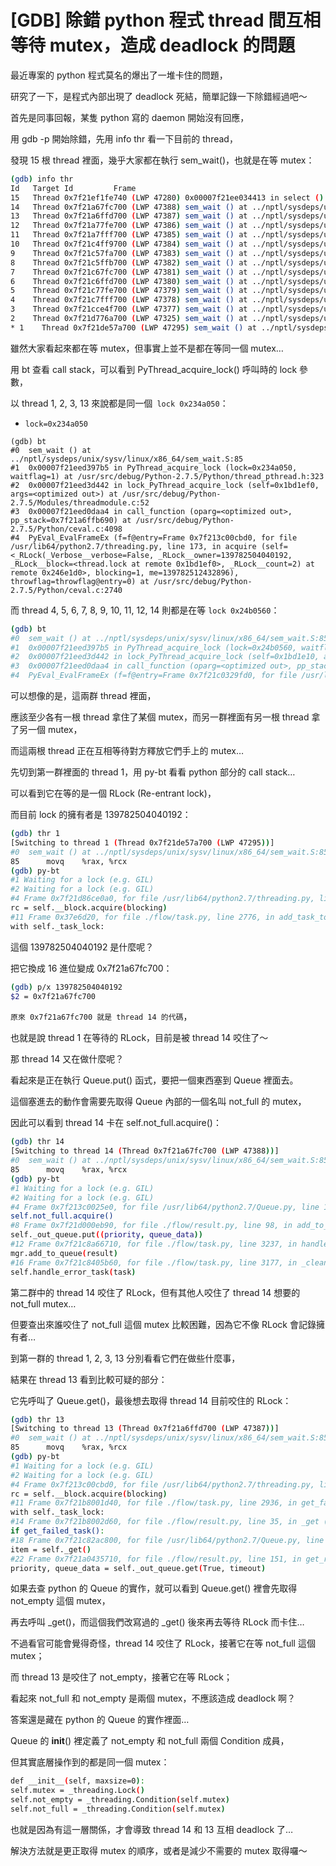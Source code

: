 # [GDB] 除錯 python 程式 thread 間互相等待 mutex，造成 deadlock 的問題


最近專案的 python 程式莫名的爆出了一堆卡住的問題，

研究了一下，是程式內部出現了 deadlock 死結，簡單記錄一下除錯經過吧～

 

首先是同事回報，某隻 python 寫的 daemon 開始沒有回應，

用 gdb -p <pid> 開始除錯，先用 info thr 看一下目前的 thread，

發現 15 根 thread 裡面，幾乎大家都在執行 sem_wait()，也就是在等 mutex：


```sh
(gdb) info thr
Id   Target Id         Frame
15   Thread 0x7f21ef1fe740 (LWP 47280) 0x00007f21ee034413 in select () at ../sysdeps/unix/syscall-template.S:81
14   Thread 0x7f21a67fc700 (LWP 47388) sem_wait () at ../nptl/sysdeps/unix/sysv/linux/x86_64/sem_wait.S:85
13   Thread 0x7f21a6ffd700 (LWP 47387) sem_wait () at ../nptl/sysdeps/unix/sysv/linux/x86_64/sem_wait.S:85
12   Thread 0x7f21a77fe700 (LWP 47386) sem_wait () at ../nptl/sysdeps/unix/sysv/linux/x86_64/sem_wait.S:85
11   Thread 0x7f21a7fff700 (LWP 47385) sem_wait () at ../nptl/sysdeps/unix/sysv/linux/x86_64/sem_wait.S:85
10   Thread 0x7f21c4ff9700 (LWP 47384) sem_wait () at ../nptl/sysdeps/unix/sysv/linux/x86_64/sem_wait.S:85
9    Thread 0x7f21c57fa700 (LWP 47383) sem_wait () at ../nptl/sysdeps/unix/sysv/linux/x86_64/sem_wait.S:85
8    Thread 0x7f21c5ffb700 (LWP 47382) sem_wait () at ../nptl/sysdeps/unix/sysv/linux/x86_64/sem_wait.S:85
7    Thread 0x7f21c67fc700 (LWP 47381) sem_wait () at ../nptl/sysdeps/unix/sysv/linux/x86_64/sem_wait.S:85
6    Thread 0x7f21c6ffd700 (LWP 47380) sem_wait () at ../nptl/sysdeps/unix/sysv/linux/x86_64/sem_wait.S:85
5    Thread 0x7f21c77fe700 (LWP 47379) sem_wait () at ../nptl/sysdeps/unix/sysv/linux/x86_64/sem_wait.S:85
4    Thread 0x7f21c7fff700 (LWP 47378) sem_wait () at ../nptl/sysdeps/unix/sysv/linux/x86_64/sem_wait.S:85
3    Thread 0x7f21cce4f700 (LWP 47377) sem_wait () at ../nptl/sysdeps/unix/sysv/linux/x86_64/sem_wait.S:85
2    Thread 0x7f21d776a700 (LWP 47325) sem_wait () at ../nptl/sysdeps/unix/sysv/linux/x86_64/sem_wait.S:85
* 1    Thread 0x7f21de57a700 (LWP 47295) sem_wait () at ../nptl/sysdeps/unix/sysv/linux/x86_64/sem_wait.S:85
```

雖然大家看起來都在等 mutex，但事實上並不是都在等同一個 mutex…

用 bt 查看 call stack，可以看到 PyThread_acquire_lock() 呼叫時的 lock 參數，

以 thread 1, 2, 3, 13 來說都是同一個` lock 0x234a050`：


- `lock=0x234a050`

```
(gdb) bt
#0  sem_wait () at ../nptl/sysdeps/unix/sysv/linux/x86_64/sem_wait.S:85
#1  0x00007f21eed397b5 in PyThread_acquire_lock (lock=0x234a050, waitflag=1) at /usr/src/debug/Python-2.7.5/Python/thread_pthread.h:323
#2  0x00007f21eed3d442 in lock_PyThread_acquire_lock (self=0x1bd1ef0, args=<optimized out>) at /usr/src/debug/Python-2.7.5/Modules/threadmodule.c:52
#3  0x00007f21eed0daa4 in call_function (oparg=<optimized out>, pp_stack=0x7f21a6ffb690) at /usr/src/debug/Python-2.7.5/Python/ceval.c:4098
#4  PyEval_EvalFrameEx (f=f@entry=Frame 0x7f213c00cbd0, for file /usr/lib64/python2.7/threading.py, line 173, in acquire (self=<_RLock(_Verbose__verbose=False, _RLock__owner=139782504040192, _RLock__block=<thread.lock at remote 0x1bd1ef0>, _RLock__count=2) at remote 0x246e1d0>, blocking=1, me=139782512432896), throwflag=throwflag@entry=0) at /usr/src/debug/Python-2.7.5/Python/ceval.c:2740
```

而 thread 4, 5, 6, 7, 8, 9, 10, 11, 12, 14 則都是在等 `lock 0x24b0560`：


```sh
(gdb) bt
#0  sem_wait () at ../nptl/sysdeps/unix/sysv/linux/x86_64/sem_wait.S:85
#1  0x00007f21eed397b5 in PyThread_acquire_lock (lock=0x24b0560, waitflag=1) at /usr/src/debug/Python-2.7.5/Python/thread_pthread.h:323
#2  0x00007f21eed3d442 in lock_PyThread_acquire_lock (self=0x1bd1e10, args=<optimized out>) at /usr/src/debug/Python-2.7.5/Modules/threadmodule.c:52
#3  0x00007f21eed0daa4 in call_function (oparg=<optimized out>, pp_stack=0x7f21c7ffdcd0) at /usr/src/debug/Python-2.7.5/Python/ceval.c:4098
#4  PyEval_EvalFrameEx (f=f@entry=Frame 0x7f21c0329fd0, for file /usr/lib64/python2.7/threading.py, line 297, in _acquire_restore (self=<_Condition(_Verbose__verbose=False, _Condition__lock=<thread.lock at remote 0x1bd1e10>, acquire=<built-in method acquire of thread.lock object at remote 0x1bd1e10>, _Condition__waiters=[], release=<built-in method release of thread.lock object at remote 0x1bd1e10>) at remote 0x240e350>, x=None), throwflag=throwflag@entry=0) at /usr/src/debug/Python-2.7.5/Python/ceval.c:2740
```

可以想像的是，這兩群 thread 裡面，

應該至少各有一根 thread 拿住了某個 mutex，而另一群裡面有另一根 thread 拿了另一個 mutex，

而這兩根 thread 正在互相等待對方釋放它們手上的 mutex…

 

先切到第一群裡面的 thread 1，用 py-bt 看看 python 部分的 call stack…

可以看到它在等的是一個 RLock (Re-entrant lock)，

而目前 lock 的擁有者是 139782504040192：


```sh
(gdb) thr 1
[Switching to thread 1 (Thread 0x7f21de57a700 (LWP 47295))]
#0  sem_wait () at ../nptl/sysdeps/unix/sysv/linux/x86_64/sem_wait.S:85
85      movq    %rax, %rcx
(gdb) py-bt
#1 Waiting for a lock (e.g. GIL)
#2 Waiting for a lock (e.g. GIL)
#4 Frame 0x7f21d86ce0a0, for file /usr/lib64/python2.7/threading.py, line 173, in acquire (self=<_RLock(_Verbose__verbose=False, _RLock__owner=139782504040192, _RLock__block=<thread.lock at remote 0x1bd1ef0>, _RLock__count=2) at remote 0x246e1d0>, blocking=1, me=139783440934656)
rc = self.__block.acquire(blocking)
#11 Frame 0x37e6d20, for file ./flow/task.py, line 2776, in add_task_to_queue ()
with self._task_lock:
```

這個 139782504040192 是什麼呢？

把它換成 16 進位變成 0x7f21a67fc700：

```sh
(gdb) p/x 139782504040192
$2 = 0x7f21a67fc700
 ```

`原來 0x7f21a67fc700 就是 thread 14 的代碼`，

也就是說 thread 1 在等待的 RLock，目前是被 thread 14 咬住了～

那 thread 14 又在做什麼呢？

看起來是正在執行 Queue.put() 函式，要把一個東西塞到 Queue 裡面去。

這個塞進去的動作會需要先取得 Queue 內部的一個名叫 not_full 的 mutex，

因此可以看到 thread 14 卡在 self.not_full.acquire()：


```sh
(gdb) thr 14
[Switching to thread 14 (Thread 0x7f21a67fc700 (LWP 47388))]
#0  sem_wait () at ../nptl/sysdeps/unix/sysv/linux/x86_64/sem_wait.S:85
85      movq    %rax, %rcx
(gdb) py-bt
#1 Waiting for a lock (e.g. GIL)
#2 Waiting for a lock (e.g. GIL)
#4 Frame 0x7f213c0025e0, for file /usr/lib64/python2.7/Queue.py, line 118, in put (self=<ResultQueue()>)
self.not_full.acquire()
#8 Frame 0x7f21d000eb90, for file ./flow/result.py, line 98, in add_to_queue ()
self._out_queue.put((priority, queue_data))
#12 Frame 0x7f21c8a66710, for file ./flow/task.py, line 3237, in handle_error_task ()
mgr.add_to_queue(result)
#16 Frame 0x7f21c8405b60, for file ./flow/task.py, line 3177, in _cleanup_tasks ()
self.handle_error_task(task)
```

第二群中的 thread 14 咬住了 RLock，但有其他人咬住了 thread 14 想要的 not_full mutex…

但要查出來誰咬住了 not_full 這個 mutex 比較困難，因為它不像 RLock 會記錄擁有者…

到第一群的 thread 1, 2, 3, 13 分別看看它們在做些什麼事，

結果在 thread 13 看到比較可疑的部分：

它先呼叫了 Queue.get()，最後想去取得 thread 14 目前咬住的 RLock：


```sh
(gdb) thr 13
[Switching to thread 13 (Thread 0x7f21a6ffd700 (LWP 47387))]
#0  sem_wait () at ../nptl/sysdeps/unix/sysv/linux/x86_64/sem_wait.S:85
85      movq    %rax, %rcx
(gdb) py-bt
#1 Waiting for a lock (e.g. GIL)
#2 Waiting for a lock (e.g. GIL)
#4 Frame 0x7f213c00cbd0, for file /usr/lib64/python2.7/threading.py, line 173, in acquire (self=<_RLock(_Verbose__verbose=False, _RLock__owner=139782504040192, _RLock__block=<thread.lock at remote 0x1bd1ef0>, _RLock__count=2) at remote 0x246e1d0>, blocking=1, me=139782512432896)
rc = self.__block.acquire(blocking)
#11 Frame 0x7f21b8001d40, for file ./flow/task.py, line 2936, in get_failed_task ()
with self._task_lock:
#14 Frame 0x7f21b8002d60, for file ./flow/result.py, line 35, in _get (self=<ResultQueue()>)
if get_failed_task():
#18 Frame 0x7f21c82ac800, for file /usr/lib64/python2.7/Queue.py, line 178, in get (self=<ResultQueue()>)
item = self._get()
#22 Frame 0x7f21a0435710, for file ./flow/result.py, line 151, in get_result ()
priority, queue_data = self._out_queue.get(True, timeout)
```

如果去查 python 的 Queue 的實作，就可以看到 Queue.get() 裡會先取得 not_empty 這個 mutex，

再去呼叫 _get()，而這個我們改寫過的 _get() 後來再去等待 RLock 而卡住…

不過看官可能會覺得奇怪，thread 14 咬住了 RLock，接著它在等 not_full 這個 mutex；

而 thread 13 是咬住了 not_empty，接著它在等 RLock；

看起來 not_full 和 not_empty 是兩個 mutex，不應該造成 deadlock 啊？

 

答案還是藏在 python 的 Queue 的實作裡面…

Queue 的 __init__() 裡定義了 not_empty 和 not_full 兩個 Condition 成員，

但其實底層操作到的都是同一個 mutex：


```sh
def __init__(self, maxsize=0):
self.mutex = _threading.Lock()
self.not_empty = _threading.Condition(self.mutex)
self.not_full = _threading.Condition(self.mutex)
```

也就是因為有這一層關係，才會導致 thread 14 和 13 互相 deadlock 了…

解決方法就是更正取得 mutex 的順序，或者是減少不需要的 mutex 取得囉～